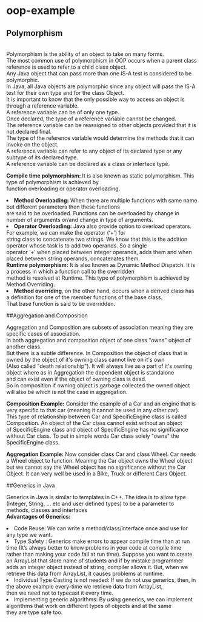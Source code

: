 # oop-example

## Polymorphism</b> <br />
<br />
Polymorphism is the ability of an object to take on many forms.</br>
The most common use of polymorphism in OOP occurs when a parent class reference is used to refer to a child class object.</br>
Any Java object that can pass more than one IS-A test is considered to be polymorphic.</br>
In Java, all Java objects are polymorphic since any object will pass the IS-A test for their own type and for the class Object.</br>
It is important to know that the only possible way to access an object is through a reference variable.</br>
A reference variable can be of only one type.</br>
Once declared, the type of a reference variable cannot be changed.</br>
The reference variable can be reassigned to other objects provided that it is not declared final.</br>
The type of the reference variable would determine the methods that it can invoke on the object.</br>
A reference variable can refer to any object of its declared type or any subtype of its declared type.</br>
A reference variable can be declared as a class or interface type.</br>

<b>Compile time polymorphism: </b> It is also known as static polymorphism. This type of polymorphism is achieved by <br />
function overloading or operator overloading. <br />

<li><b>Method Overloading:</b> When there are multiple functions with same name but different parameters then these functions <br />
are said to be overloaded. Functions can be overloaded by change in number of arguments or/and change in type of arguments.
<li><b>Operator Overloading:</b> Java also provide option to overload operators. For example, we can make the operator (‘+’) for <br />
string class to concatenate two strings. We know that this is the addition operator whose task is to add two operands. So a single <br />
operator ‘+’ when placed between integer operands, adds them and when placed between string operands, concatenates them. <br />
<b>Runtime polymorphism:</b> It is also known as Dynamic Method Dispatch. It is a process in which a function call to the overridden <br />
method is resolved at Runtime. This type of polymorphism is achieved by Method Overriding.<br />

<li><b>Method overriding</b>, on the other hand, occurs when a derived class has a definition for one of the member functions of the base class.<br />
That base function is said to be overridden.<br />

##Aggregation and Composition<br />

Aggregation and Composition are subsets of association meaning they are specific cases of association. <br />
In both aggregation and composition object of one class "owns" object of another class. <br />
But there is a subtle difference. In Composition the object of class that is owned by the object of it's owning class cannot live on it's own <br />
(Also called "death relationship"). It will always live as a part of it's owning object where as in Aggregation the dependent object is standalone <br />
and can exist even if the object of owning class is dead. <br />
So in composition if owning object is garbage collected the owned object will also be which is not the case in aggregation. <br />

<b>Composition Example:</b> Consider the example of a Car and an engine that is very specific to that car (meaning it cannot be used in any other car). <br />
This type of relationship between Car and SpecificEngine class is called Composition. An object of the Car class cannot exist without an object  <br />
of SpecificEngine class and object of SpecificEngine has no significance without Car class. To put in simple words Car class solely "owns" the <br />
SpecificEngine class. <br />

<b>Aggregation Example:</b> Now consider class Car and class Wheel. Car needs a Wheel object to function. Meaning the Car object owns the Wheel object <br />
but we cannot say the Wheel object has no significance without the Car Object. It can very well be used in a Bike, Truck or different Cars Object.<br />

##Generics in Java <br />

Generics in Java is similar to templates in C++. The idea is to allow type (Integer, String, … etc and user defined types) to be a parameter to <br />
methods, classes and interfaces<br/>
<b>Advantages of Generics: </b> <br />
<li> Code Reuse: We can write a method/class/interface once and use for any type we want.
<li>Type Safety : Generics make errors to appear compile time than at run time (It’s always better to know problems in your code at compile time <br />
 rather than making your code fail at run time). Suppose you want to create an ArrayList that store name of students and if by mistake programmer <br />
 adds an integer object instead of string, compiler allows it. But, when we retrieve this data from ArrayList, it causes problems at runtime.<br />
<li>Individual Type Casting is not needed: If we do not use generics, then, in the above example every-time we retrieve data from ArrayList,  <br />
 then we need not to typecast it every time. <br />
<li>Implementing generic algorithms: By using generics, we can implement algorithms that work on different types of objects and at the same <br />
they are type safe too.<br />
